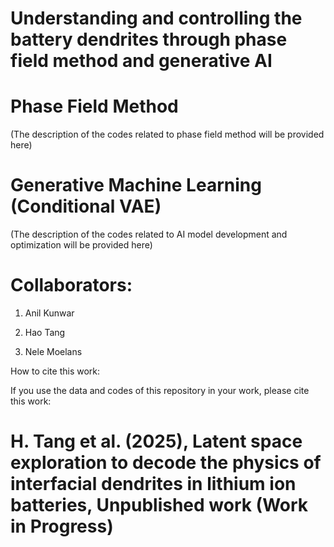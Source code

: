 # Understanding and controlling the battery dendrites through phase field method and generative AI


# Phase Field Method 

(The description of the codes related to phase field method will be provided here)

# Generative Machine Learning (Conditional VAE)

(The description of the codes related to AI model development and optimization will be provided here)


# Collaborators:

1. Anil Kunwar 

2. Hao Tang

3. Nele Moelans


How to cite this work: 

If you use the data and codes of this repository in your work, please cite this work:

# H. Tang et al. (2025), Latent space exploration to decode the physics of interfacial dendrites in lithium ion batteries, Unpublished work (Work in Progress)
